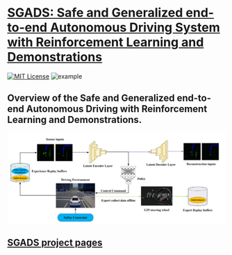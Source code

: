 
[SGADS: Safe and Generalized end-to-end Autonomous Driving System with Reinforcement Learning and Demonstrations](https://arxiv.org/abs/2401.11792)
======

[![MIT License](https://img.shields.io/badge/license-MIT-blue.svg)](LICENSE.md) ![example](https://img.shields.io/badge/Logitech-G29-yellow.svg)
 
##  Overview of the Safe and Generalized end-to-end Autonomous Driving with Reinforcement Learning and Demonstrations. 
![images](framework.png)

## [SGADS project pages](https://sites.google.com/view/sgads-proj/sgads)
